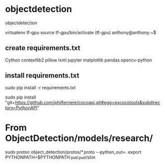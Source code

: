 # objectdetection

objectdetection

virtualenv tf-gpu
source tf-gpu/bin/activate
(tf-gpu) anthony@anthony:~$

## create requirements.txt
Cython
contextlib2
pillow
lxml
jupyter
matplotlib
pandas
opencv-python

## install requirements.txt
sudo pip install -r requirements.txt

sudo pip install "git+https://github.com/philferriere/cocoapi.git#egg=pycocotools&subdirectory=PythonAPI"


# From ObjectDetection/models/research/
sudo protoc object_detection/protos/*.proto --python_out=.
export PYTHONPATH=$PYTHONPATH:`pwd`:`pwd`/slim
